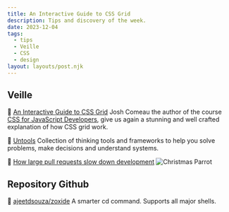```yaml
---
title: An Interactive Guide to CSS Grid
description: Tips and discovery of the week.
date: 2023-12-04
tags:
  - tips
  - Veille
  - CSS
  - design
layout: layouts/post.njk
---
```

## Veille

📗 [An Interactive Guide to CSS Grid](https://www.joshwcomeau.com/css/interactive-guide-to-grid/)
Josh Comeau the author of the course [CSS for JavaScript Developers](https://css-for-js.dev/), give us again a stunning and well crafted explanation of how CSS grid work. 

📗 [Untools](https://untools.co/)
Collection of thinking tools and frameworks to help you solve problems, make decisions and understand systems.

📗 [How large pull requests slow down development](https://graphite.dev/blog/how-large-prs-slow-down-development)
![Christmas Parrot](/2023-12-04/joke-pr.png)

## Repository Github

🐙 [ajeetdsouza/zoxide](https://github.com/ajeetdsouza/zoxide)
A smarter cd command. Supports all major shells.
